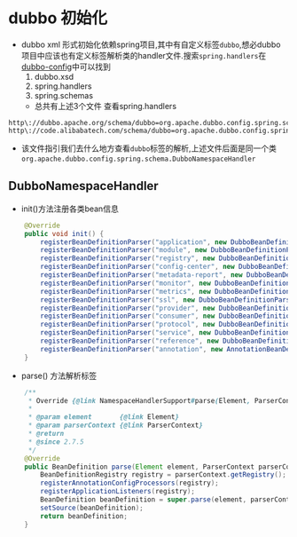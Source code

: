 # dubbo 初始化
- dubbo xml 形式初始化依赖spring项目,其中有自定义标签`dubbo`,想必dubbo项目中应该也有定义标签解析类的handler文件.搜索`spring.handlers`在[dubbo-config](/dubbo-config/dubbo-config-spring/src/main/resources)中可以找到
    1.  dubbo.xsd
    2. spring.handlers
    3. spring.schemas
    - 总共有上述3个文件
查看spring.handlers
```properties
http\://dubbo.apache.org/schema/dubbo=org.apache.dubbo.config.spring.schema.DubboNamespaceHandler
http\://code.alibabatech.com/schema/dubbo=org.apache.dubbo.config.spring.schema.DubboNamespaceHandler
```
- 该文件指引我们去什么地方查看`dubbo`标签的解析,上述文件后面是同一个类`org.apache.dubbo.config.spring.schema.DubboNamespaceHandler`
## DubboNamespaceHandler

- init()方法注册各类bean信息
```java
    @Override
    public void init() {
        registerBeanDefinitionParser("application", new DubboBeanDefinitionParser(ApplicationConfig.class, true));
        registerBeanDefinitionParser("module", new DubboBeanDefinitionParser(ModuleConfig.class, true));
        registerBeanDefinitionParser("registry", new DubboBeanDefinitionParser(RegistryConfig.class, true));
        registerBeanDefinitionParser("config-center", new DubboBeanDefinitionParser(ConfigCenterBean.class, true));
        registerBeanDefinitionParser("metadata-report", new DubboBeanDefinitionParser(MetadataReportConfig.class, true));
        registerBeanDefinitionParser("monitor", new DubboBeanDefinitionParser(MonitorConfig.class, true));
        registerBeanDefinitionParser("metrics", new DubboBeanDefinitionParser(MetricsConfig.class, true));
        registerBeanDefinitionParser("ssl", new DubboBeanDefinitionParser(SslConfig.class, true));
        registerBeanDefinitionParser("provider", new DubboBeanDefinitionParser(ProviderConfig.class, true));
        registerBeanDefinitionParser("consumer", new DubboBeanDefinitionParser(ConsumerConfig.class, true));
        registerBeanDefinitionParser("protocol", new DubboBeanDefinitionParser(ProtocolConfig.class, true));
        registerBeanDefinitionParser("service", new DubboBeanDefinitionParser(ServiceBean.class, true));
        registerBeanDefinitionParser("reference", new DubboBeanDefinitionParser(ReferenceBean.class, false));
        registerBeanDefinitionParser("annotation", new AnnotationBeanDefinitionParser());
    }
```
- parse() 方法解析标签
```java
    /**
     * Override {@link NamespaceHandlerSupport#parse(Element, ParserContext)} method
     *
     * @param element       {@link Element}
     * @param parserContext {@link ParserContext}
     * @return
     * @since 2.7.5
     */
    @Override
    public BeanDefinition parse(Element element, ParserContext parserContext) {
        BeanDefinitionRegistry registry = parserContext.getRegistry();
        registerAnnotationConfigProcessors(registry);
        registerApplicationListeners(registry);
        BeanDefinition beanDefinition = super.parse(element, parserContext);
        setSource(beanDefinition);
        return beanDefinition;
    }

```